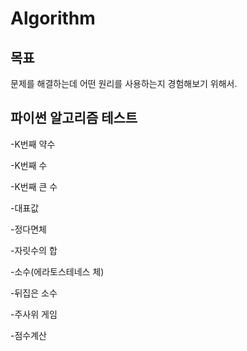 # Algorithm

## 목표
문제를 해결하는데 어떤 원리를 사용하는지 경험해보기 위해서.


  ## 파이썬 알고리즘 테스트

  -K번째 약수
  
  -K번째 수
  
  -K번째 큰 수
  
  -대표값
  
  -정다면체
  
  -자릿수의 합
  
  -소수(에라토스테네스 체)
  
  -뒤집은 소수
  
  -주사위 게임
  
  -점수계산

  
